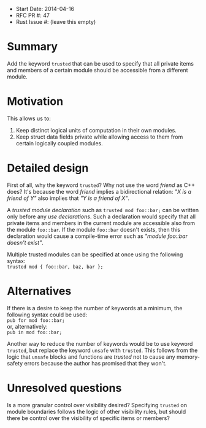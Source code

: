- Start Date: 2014-04-16
- RFC PR #: 47
- Rust Issue #: (leave this empty)

# Summary

Add the keyword ```trusted``` that can be used to specify that all private items and members of a certain module should be accessible from a different module.

# Motivation

This allows us to:  
1) Keep distinct logical units of computation in their own modules.  
2) Keep struct data fields private while allowing access to them from certain logically coupled modules.

# Detailed design

First of all, why the keyword ```trusted```? Why not use the word _friend_ as C++ does? It's because the word _friend_ implies a bidirectional relation: _"X is a friend of Y"_ also implies that _"Y is a friend of X"_.

A _trusted module declaration_ such as ```trusted mod foo::bar;``` can be written only before any _use declarations_. Such a declaration would specify that all private items and members in the current module are accessible also from the module ```foo::bar```. If the module ```foo::bar``` doesn't exists, then this declaration would cause a compile-time error such as _"module foo::bar doesn't exist"_.  

Multiple trusted modules can be specified at once using the following syntax:  
```trusted mod { foo::bar, baz, bar };```

# Alternatives

If there is a desire to keep the number of keywords at a minimum, the following syntax could be used:  
```pub for mod foo::bar;```  
or, alternatively:  
```pub in mod foo::bar;```  

Another way to reduce the number of keywords would be to use keyword ```trusted```, but replace the keyword ```unsafe``` with ```trusted```. This follows from the logic that ```unsafe``` blocks and functions are _trusted_ not to cause any memory-safety errors because the author has promised that they won't.

# Unresolved questions

Is a more granular control over visibility desired? Specifying ```trusted``` on module boundaries follows the logic of other visibility rules, but should there be control over the visibility of specific items or members?
